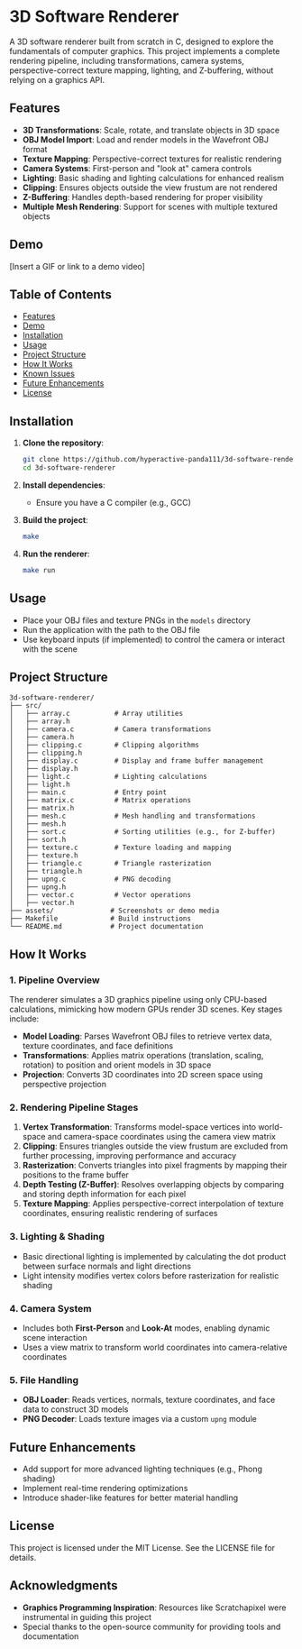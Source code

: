 # 3D Software Renderer

A 3D software renderer built from scratch in C, designed to explore the fundamentals of computer graphics. This project implements a complete rendering pipeline, including transformations, camera systems, perspective-correct texture mapping, lighting, and Z-buffering, without relying on a graphics API.

## Features

- **3D Transformations**: Scale, rotate, and translate objects in 3D space
- **OBJ Model Import**: Load and render models in the Wavefront OBJ format
- **Texture Mapping**: Perspective-correct textures for realistic rendering
- **Camera Systems**: First-person and "look at" camera controls
- **Lighting**: Basic shading and lighting calculations for enhanced realism
- **Clipping**: Ensures objects outside the view frustum are not rendered
- **Z-Buffering**: Handles depth-based rendering for proper visibility
- **Multiple Mesh Rendering**: Support for scenes with multiple textured objects

## Demo

[Insert a GIF or link to a demo video]

## Table of Contents

- [Features](#features)
- [Demo](#demo)
- [Installation](#installation)
- [Usage](#usage)
- [Project Structure](#project-structure)
- [How It Works](#how-it-works)
- [Known Issues](#known-issues)
- [Future Enhancements](#future-enhancements)
- [License](#license)

## Installation

1. **Clone the repository**:
   ```bash
   git clone https://github.com/hyperactive-panda111/3d-software-renderer.git
   cd 3d-software-renderer
   ```

2. **Install dependencies**:
   - Ensure you have a C compiler (e.g., GCC)

3. **Build the project**:
   ```bash
   make
   ```

4. **Run the renderer**:
   ```bash
   make run
   ```

## Usage

- Place your OBJ files and texture PNGs in the `models` directory
- Run the application with the path to the OBJ file
- Use keyboard inputs (if implemented) to control the camera or interact with the scene

## Project Structure

```
3d-software-renderer/
├── src/
│   ├── array.c           # Array utilities
│   ├── array.h
│   ├── camera.c          # Camera transformations
│   ├── camera.h
│   ├── clipping.c        # Clipping algorithms
│   ├── clipping.h
│   ├── display.c         # Display and frame buffer management
│   ├── display.h
│   ├── light.c           # Lighting calculations
│   ├── light.h
│   ├── main.c            # Entry point
│   ├── matrix.c          # Matrix operations
│   ├── matrix.h
│   ├── mesh.c            # Mesh handling and transformations
│   ├── mesh.h
│   ├── sort.c            # Sorting utilities (e.g., for Z-buffer)
│   ├── sort.h
│   ├── texture.c         # Texture loading and mapping
│   ├── texture.h
│   ├── triangle.c        # Triangle rasterization
│   ├── triangle.h
│   ├── upng.c            # PNG decoding
│   ├── upng.h
│   ├── vector.c          # Vector operations
│   ├── vector.h
├── assets/              # Screenshots or demo media
├── Makefile             # Build instructions
└── README.md            # Project documentation

```

## How It Works

### 1. Pipeline Overview

The renderer simulates a 3D graphics pipeline using only CPU-based calculations, mimicking how modern GPUs render 3D scenes. Key stages include:

- **Model Loading**: Parses Wavefront OBJ files to retrieve vertex data, texture coordinates, and face definitions
- **Transformations**: Applies matrix operations (translation, scaling, rotation) to position and orient models in 3D space
- **Projection**: Converts 3D coordinates into 2D screen space using perspective projection

### 2. Rendering Pipeline Stages

1. **Vertex Transformation**: Transforms model-space vertices into world-space and camera-space coordinates using the camera view matrix
2. **Clipping**: Ensures triangles outside the view frustum are excluded from further processing, improving performance and accuracy
3. **Rasterization**: Converts triangles into pixel fragments by mapping their positions to the frame buffer
4. **Depth Testing (Z-Buffer)**: Resolves overlapping objects by comparing and storing depth information for each pixel
5. **Texture Mapping**: Applies perspective-correct interpolation of texture coordinates, ensuring realistic rendering of surfaces

### 3. Lighting & Shading

- Basic directional lighting is implemented by calculating the dot product between surface normals and light directions
- Light intensity modifies vertex colors before rasterization for realistic shading

### 4. Camera System

- Includes both **First-Person** and **Look-At** modes, enabling dynamic scene interaction
- Uses a view matrix to transform world coordinates into camera-relative coordinates

### 5. File Handling

- **OBJ Loader**: Reads vertices, normals, texture coordinates, and face data to construct 3D models
- **PNG Decoder**: Loads texture images via a custom `upng` module

## Future Enhancements

- Add support for more advanced lighting techniques (e.g., Phong shading)
- Implement real-time rendering optimizations
- Introduce shader-like features for better material handling

## License

This project is licensed under the MIT License. See the LICENSE file for details.

## Acknowledgments

- **Graphics Programming Inspiration**: Resources like Scratchapixel were instrumental in guiding this project
- Special thanks to the open-source community for providing tools and documentation

